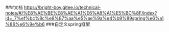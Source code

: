 ###文档
https://bright-boy.gitee.io/technical-notes/#/%E8%AE%BE%E8%AE%A1%E6%A8%A1%E5%BC%8F/index?id=_7%ef%bc%8c%e8%87%aa%e5%ae%9a%e4%b9%89spring%e6%a1%86%e6%9e%b6
###自定义spring框架